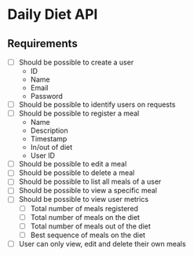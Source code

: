 # Daily Diet API

## Requirements

- [ ] Should be possible to create a user
  - ID
  - Name
  - Email
  - Password
- [ ] Should be possible to identify users on requests
- [ ] Should be possible to register a meal
  - Name
  - Description
  - Timestamp
  - In/out of diet
  - User ID
- [ ] Should be possible to edit a meal
- [ ] Should be possible to delete a meal
- [ ] Should be possible to list all meals of a user
- [ ] Should be possible to view a specific meal
- [ ] Should be possible to view user metrics
  - [ ] Total number of meals registered
  - [ ] Total number of meals on the diet
  - [ ] Total number of meals out of the diet
  - [ ] Best sequence of meals on the diet
- [ ] User can only view, edit and delete their own meals
